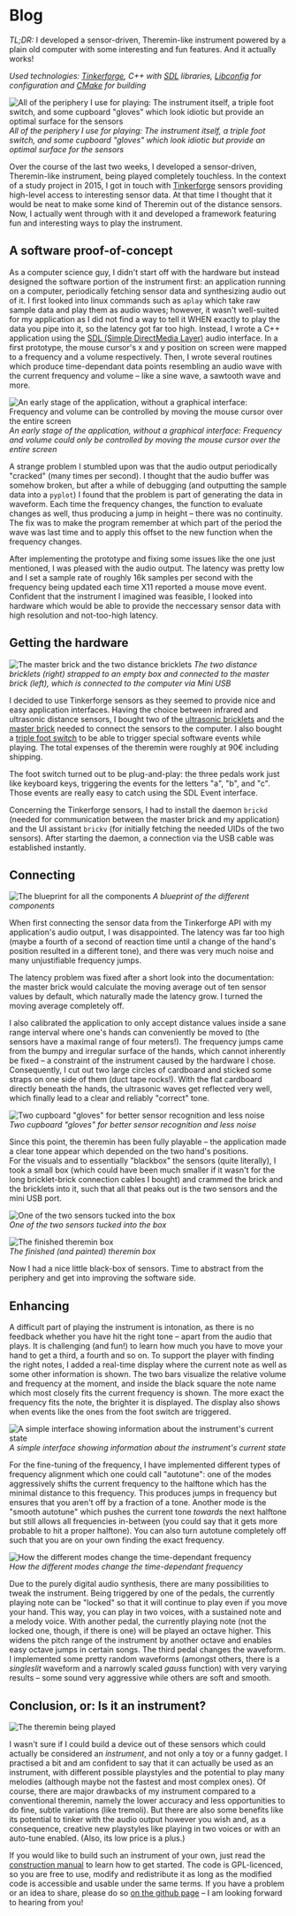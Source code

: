 # Blog

*TL;DR:* I developed a sensor-driven, Theremin-like instrument powered by a plain old computer with some interesting and fun features. And it actually works!

_Used technologies: [Tinkerforge](https://www.tinkerforge.com/de/doc/), C++ with [SDL](http://libsdl.org/) libraries, [Libconfig](http://www.hyperrealm.com/libconfig/) for configuration and [CMake](https://cmake.org/) for building_

![All of the periphery I use for playing: The instrument itself, a triple foot switch, and some cupboard "gloves" which look idiotic but provide an optimal surface for the sensors](http://dominikschreiber.de/theremin/theremin-periphery-small.jpg)
_All of the periphery I use for playing: The instrument itself, a triple foot switch, and some cupboard "gloves" which look idiotic but provide an optimal surface for the sensors_

Over the course of the last two weeks, I developed a sensor-driven, Theremin-like instrument, being played completely touchless. In the context of a study project in 2015, I got in touch with <a href="https://www.tinkerforge.com/en/">Tinkerforge</a> sensors providing high-level access to interesting sensor data. At that time I thought that it would be neat to make some kind of Theremin out of the distance sensors. Now, I actually went through with it and developed a framework featuring fun and interesting ways to play the instrument.

## A software proof-of-concept

As a computer science guy, I didn't start off with the hardware but instead designed the software portion of the instrument first: an application running on a computer, periodically fetching sensor data and synthesizing audio out of it. I first looked into linux commands such as `aplay` which take raw sample data and play them as audio waves; however, it wasn't well-suited for my application as I did not find a way to tell it WHEN exactly to play the data you pipe into it, so the latency got far too high. Instead, I wrote a C++ application using the <a href="http://libsdl.org">SDL (Simple DirectMedia Layer)</a> audio interface. In a first prototype, the mouse cursor's x and y position on screen were mapped to a frequency and a volume respectively. Then, I wrote several routines which produce time-dependant data points resembling an audio wave with the current frequency and volume – like a sine wave, a sawtooth wave and more.

![An early stage of the application, without a graphical interface: Frequency and volume can be controlled by moving the mouse cursor over the entire screen](http://dominikschreiber.de/theremin/ui-early.png)  
_An early stage of the application, without a graphical interface: Frequency and volume could only be controlled by moving the mouse cursor over the entire screen_

A strange problem I stumbled upon was that the audio output periodically "cracked" (many times per second). I thought that the audio buffer was somehow broken, but after a while of debugging (and outputting the sample data into a `pyplot`) I found that the problem is part of generating the data in waveform. Each time the frequency changes, the function to evaluate changes as well, thus producing a jump in height – there was no continuity. The fix was to make the program remember at which part of the period the wave was last time and to apply this offset to the new function when the frequency changes.

After implementing the prototype and fixing some issues like the one just mentioned, I was pleased with the audio output. The latency was pretty low and I set a sample rate of roughly 16k samples per second with the frequency being updated each time X11 reported a mouse move event. Confident that the instrument I imagined was feasible, I looked into hardware which would be able to provide the neccessary sensor data with high resolution and not-too-high latency.

## Getting the hardware

![The master brick and the two distance bricklets](http://dominikschreiber.de/theremin/brick-and-bricklets.jpg)
_The two distance bricklets (right) strapped to an empty box and connected to the master brick (left), which is connected to the computer via Mini USB_

I decided to use Tinkerforge sensors as they seemed to provide nice and easy application interfaces. Having the choice between infrared and ultrasonic distance sensors, I bought two of the <a href="https://www.tinkerforge.com/de/doc/Hardware/Bricklets/Distance_US.html#distance-us-bricklet">ultrasonic bricklets</a> and the <a href="https://www.tinkerforge.com/de/doc/Hardware/Bricks/Master_Brick.html">master brick</a> needed to connect the sensors to the computer. I also bought a <a href="https://www.amazon.de/SODIAL-Dreibettzimmer-Tastatur-PC-Spiel-Kunststoff/dp/B00L313TUI/ref=sr_1_2?ie=UTF8&qid=1484478418&sr=8-2&keywords=usb+foot+pedal">triple foot switch</a> to be able to trigger special software events while playing. The total expenses of the theremin were roughly at 90€ including shipping.

The foot switch turned out to be plug-and-play: the three pedals work just like keyboard keys, triggering the events for the letters "a", "b", and "c". Those events are really easy to catch using the SDL Event interface. 

Concerning the Tinkerforge sensors, I had to install the daemon `brickd` (needed for communication between the master brick and my application) and the UI assistant `brickv` (for initially fetching the needed UIDs of the two sensors). After starting the daemon, a connection via the USB cable was established instantly.

## Connecting

![The blueprint for all the components](http://dominikschreiber.de/theremin/blueprint.png)
_A blueprint of the different components_

When first connecting the sensor data from the Tinkerforge API with my application's audio output, I was disappointed. The latency was far too high (maybe a fourth of a second of reaction time until a change of the hand's position resulted in a different tone), and there was very much noise and many unjustifiable frequency jumps.

The latency problem was fixed after a short look into the documentation: the master brick would calculate the moving average out of ten sensor values by default, which naturally made the latency grow. I turned the moving average completely off.

I also calibrated the application to only accept distance values inside a sane range interval where one's hands can conveniently be moved to (the sensors have a maximal range of four meters!). The frequency jumps came from the bumpy and irregular surface of the hands, which cannot inherently be fixed – a constraint of the instrument caused by the hardware I chose. Consequently, I cut out two large circles of cardboard and sticked some straps on one side of them (duct tape rocks!). With the flat cardboard directly beneath the hands, the ultrasonic waves get reflected very well, which finally lead to a clear and reliably "correct" tone.

![Two cupboard "gloves" for better sensor recognition and less noise](http://dominikschreiber.de/theremin/cupboard.jpg)  
_Two cupboard "gloves" for better sensor recognition and less noise_

Since this point, the theremin has been fully playable – the application made a clear tone appear which depended on the two hand's positions.  
For the visuals and to essentially "blackbox" the sensors (quite literally), I took a small box (which could have been much smaller if it wasn't for the long bricklet-brick connection cables I bought) and crammed the brick and the bricklets into it, such that all that peaks out is the two sensors and the mini USB port.

![One of the two sensors tucked into the box](http://dominikschreiber.de/theremin/theremin-inside.jpg)  
_One of the two sensors tucked into the box_

![The finished theremin box](http://dominikschreiber.de/theremin/theremin-box.jpg)  
_The finished (and painted) theremin box_

Now I had a nice little black-box of sensors. Time to abstract from the periphery and get into improving the software side.

## Enhancing

A difficult part of playing the instrument is intonation, as there is no feedback whether you have hit the right tone – apart from the audio that plays. It is challenging (and fun!) to learn how much you have to move your hand to get a third, a fourth and so on. To support the player with finding the right notes, I added a real-time display where the current note as well as some other information is shown. The two bars visualize the relative volume and frequency at the moment, and inside the black square the note name which most closely fits the current frequency is shown. The more exact the frequency fits the note, the brighter it is displayed. The display also shows when events like the ones from the foot switch are triggered.

![A simple interface showing information about the instrument's current state](http://dominikschreiber.de/theremin/ui.jpg)  
_A simple interface showing information about the instrument's current state_

For the fine-tuning of the frequency, I have implemented different types of frequency alignment which one could call "autotune": one of the modes aggressively shifts the current frequency to the halftone which has the minimal distance to this frequency. This produces jumps in frequency but ensures that you aren't off by a fraction of a tone. Another mode is the "smooth autotune" which pushes the current tone _towards_ the next halftone but still allows all frequencies in-between (you could say that it gets more probable to hit a proper halftone). You can also turn autotune completely off such that you are on your own finding the exact frequency.

![How the different modes change the time-dependant frequency](http://dominikschreiber.de/theremin/frequency-alignment.png)  
_How the different modes change the time-dependant frequency_

Due to the purely digital audio synthesis, there are many possibilities to tweak the instrument. Being triggered by one of the pedals, the currently playing note can be "locked" so that it will continue to play even if you move your hand. This way, you can play in two voices, with a sustained note and a melody voice. With another pedal, the currently playing note (not the locked one, though, if there is one) will be played an octave higher. This widens the pitch range of the instrument by another octave and enables easy octave jumps in certain songs. The third pedal changes the waveform. I implemented some pretty random waveforms (amongst others, there is a _singleslit_ waveform and a narrowly scaled _gauss_ function) with very varying results – some sound very aggressive while others are soft and smooth.

## Conclusion, or: Is it an instrument?

![The theremin being played](http://dominikschreiber.de/theremin/theremin-playing.jpg)

I wasn't sure if I could build a device out of these sensors which could actually be considered an _instrument_, and not only a toy or a funny gadget. I practised a bit and am confident to say that it can actually be used as an instrument, with different possible playstyles and the potential to play many melodies (although maybe not the fastest and most complex ones). Of course, there are major drawbacks of my instrument compared to a conventional theremin, namely the lower accuracy and less opportunities to do fine, subtle variations (like tremoli). But there are also some benefits like its potential to tinker with the audio output however you wish and, as a consequence, creative new playstyles like playing in two voices or with an auto-tune enabled. (Also, its low price is a plus.)

If you would like to build such an instrument of your own, just read the [construction manual](manual.html) to learn how to get started. The code is GPL-licenced, so you are free to use, modify and redistribute it as long as the modified code is accessible and usable under the same terms. If you have a problem or an idea to share, please do so [on the github page](https://github.com/domschrei/theresa) – I am looking forward to hearing from you!  
